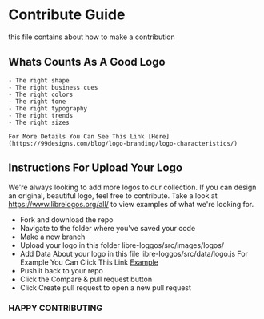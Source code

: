 # Contribute Guide

this file contains about how to make a contribution

## Whats Counts As A Good Logo

    - The right shape
    - The right business cues
    - The right colors
    - The right tone
    - The right typography
    - The right trends
    - The right sizes

    For More Details You Can See This Link [Here](https://99designs.com/blog/logo-branding/logo-characteristics/)

## Instructions For Upload Your Logo

We're always looking to add more logos to our collection. If you can design an original, beautiful logo, feel free to contribute.
Take a look at https://www.librelogos.org/all/ to view examples of what we're looking for.

- Fork and download the repo
- Navigate to the folder where you've saved your code
- Make a new branch
- Upload your logo in this folder libre-loggos/src/images/logos/
- Add Data About your logo in this file libre-loggos/src/data/logo.js For Example You Can Click This Link [Example](https://github.com/enjeck/libre-logos/blob/main/src/data/logos.js)
- Push it back to your repo
- Click the Compare & pull request button
- Click Create pull request to open a new pull request

### HAPPY CONTRIBUTING 

